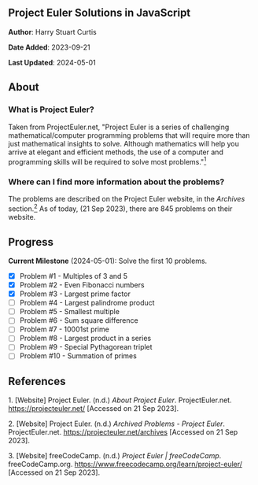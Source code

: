 ## Project Euler Solutions in JavaScript

**Author**: Harry Stuart Curtis

**Date Added**: 2023-09-21

**Last Updated**: 2024-05-01

## About

### What is Project Euler?

Taken from ProjectEuler.net, "Project Euler is a series of challenging mathematical/computer programming problems that will require more than just mathematical insights to solve. Although mathematics will help you arrive at elegant and efficient methods, the use of a computer and programming skills will be required to solve most problems."[<sup>1</sup>](#ref1)

### Where can I find more information about the problems?

The problems are described on the Project Euler website, in the *Archives* section.[<sup>2</sup>](#ref2) As of today, (21 Sep 2023), there are 845 problems on their website.

## Progress

**Current Milestone** (2024-05-01): Solve the first 10 problems.

* [X] Problem #1 - Multiples of 3 and 5
* [X] Problem #2 - Even Fibonacci numbers
* [X] Problem #3 - Largest prime factor
* [ ] Problem #4 - Largest palindrome product
* [ ] Problem #5 - Smallest multiple
* [ ] Problem #6 - Sum square difference
* [ ] Problem #7 - 10001st prime
* [ ] Problem #8 - Largest product in a series
* [ ] Problem #9 - Special Pythagorean triplet
* [ ] Problem #10 - Summation of primes

## References

<a id="ref1">1.</a> [Website] Project Euler. (n.d.) *About Project Euler*. ProjectEuler.net. https://projecteuler.net/ [Accessed on 21 Sep 2023].

<a id="ref2">2.</a> [Website] Project Euler. (n.d.) *Archived Problems - Project Euler*. ProjectEuler.net. https://projecteuler.net/archives [Accessed on 21 Sep 2023].

<a id="ref3">3.</a> [Website] freeCodeCamp. (n.d.) *Project Euler | freeCodeCamp*. freeCodeCamp.org. https://www.freecodecamp.org/learn/project-euler/ [Accessed on 21 Sep 2023].